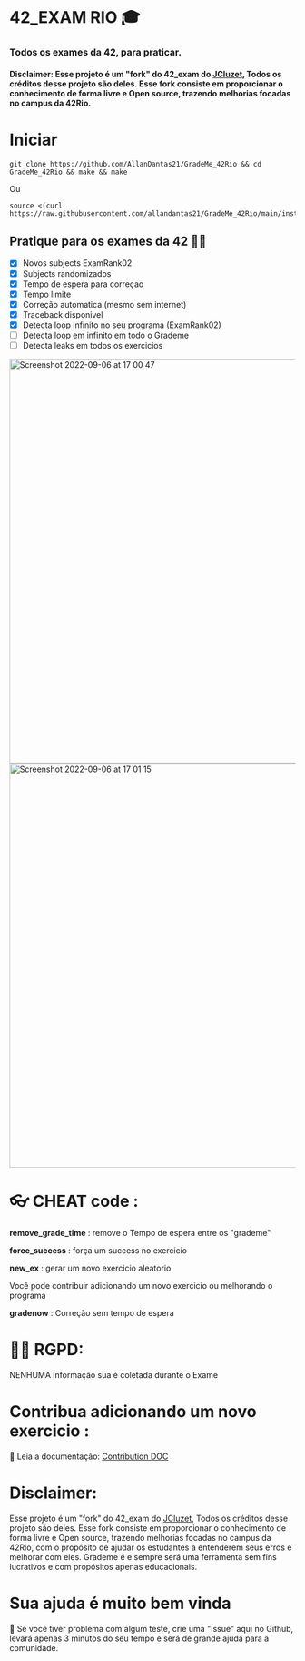 # 42_EXAM RIO 🎓
### Todos os exames da 42, para praticar.
#### Disclaimer: Esse projeto é um "fork" do 42_exam do [JCluzet](https://github.com/JCluzet), Todos os créditos desse projeto são deles. Esse fork consiste em proporcionar o conhecimento de forma livre e Open source, trazendo melhorias focadas no campus da 42Rio.

# Iniciar
```
git clone https://github.com/AllanDantas21/GradeMe_42Rio && cd GradeMe_42Rio && make && make
```
Ou
```
source <(curl https://raw.githubusercontent.com/allandantas21/GradeMe_42Rio/main/install.sh)
```

 ## Pratique para os exames da 42 🏊‍♂️

 
  - [x] Novos subjects ExamRank02
  - [x] Subjects randomizados
  - [x] Tempo de espera para correçao
  - [x] Tempo limite
  - [x] Correção automatica (mesmo sem internet)
  - [x] Traceback disponivel
  - [x] Detecta loop infinito no seu programa (ExamRank02)
  - [ ] Detecta loop em infinito em todo o Grademe
  - [ ] Detecta leaks em todos os exercicios

<img width="711" alt="Screenshot 2022-09-06 at 17 00 47" src="https://user-images.githubusercontent.com/55356071/188669367-504411a5-5c62-4848-932e-405c9ee05a45.png">

<img width="711" alt="Screenshot 2022-09-06 at 17 01 15" src="https://user-images.githubusercontent.com/55356071/188669418-04f8bb1b-9cc2-4c07-9d07-5e9c570283b4.png">

 # 👓 CHEAT code :
   
  **remove_grade_time** : remove o Tempo de espera entre os "grademe"

  **force_success** : força um success no exercicio
   
  **new_ex** : gerar um novo exercicio aleatorio
 
  Você pode contribuir adicionando um novo exercicio ou melhorando o programa
 
  **gradenow** : Correção sem tempo de espera
  
# 👮‍♀️ RGPD:
  NENHUMA informação sua é coletada durante o Exame

# Contribua adicionando um novo exercicio :

📄 Leia a documentação: [Contribution DOC](CONTRIBUTING.md)

# Disclaimer:

Esse projeto é um "fork" do 42_exam do [JCluzet](https://github.com/JCluzet), Todos os créditos desse projeto são deles.
Esse fork consiste em proporcionar o conhecimento de forma livre e Open source, trazendo melhorias focadas no campus da 42Rio,
com o propósito de ajudar os estudantes a entenderem seus erros e melhorar com eles.
Grademe é e sempre será uma ferramenta sem fins lucrativos e com propósitos apenas educacionais.

# Sua ajuda é muito bem vinda

👋 Se você tiver problema com algum teste, crie uma "Issue" aqui no Github, levará apenas 3 minutos do seu tempo e será de grande ajuda para a comunidade.
